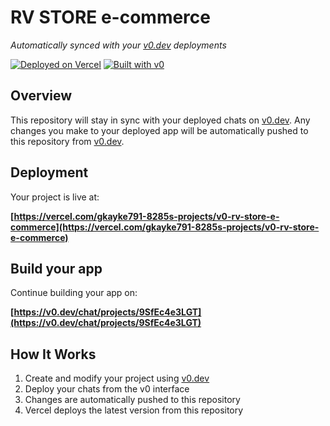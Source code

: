 # RV STORE e-commerce

*Automatically synced with your [v0.dev](https://v0.dev) deployments*

[![Deployed on Vercel](https://img.shields.io/badge/Deployed%20on-Vercel-black?style=for-the-badge&logo=vercel)](https://vercel.com/gkayke791-8285s-projects/v0-rv-store-e-commerce)
[![Built with v0](https://img.shields.io/badge/Built%20with-v0.dev-black?style=for-the-badge)](https://v0.dev/chat/projects/9SfEc4e3LGT)

## Overview

This repository will stay in sync with your deployed chats on [v0.dev](https://v0.dev).
Any changes you make to your deployed app will be automatically pushed to this repository from [v0.dev](https://v0.dev).

## Deployment

Your project is live at:

**[https://vercel.com/gkayke791-8285s-projects/v0-rv-store-e-commerce](https://vercel.com/gkayke791-8285s-projects/v0-rv-store-e-commerce)**

## Build your app

Continue building your app on:

**[https://v0.dev/chat/projects/9SfEc4e3LGT](https://v0.dev/chat/projects/9SfEc4e3LGT)**

## How It Works

1. Create and modify your project using [v0.dev](https://v0.dev)
2. Deploy your chats from the v0 interface
3. Changes are automatically pushed to this repository
4. Vercel deploys the latest version from this repository
